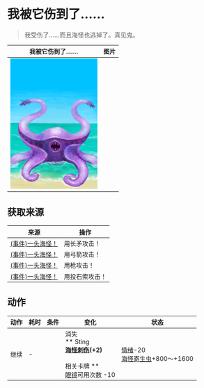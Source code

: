 # 我被它伤到了……  
> 我受伤了……而且海怪也逃掉了。真见鬼。  
  
  我被它伤到了……  |   图片   
 ----  |  ----:   
   |  <img decoding="async" src="Sprite/Seahound.png" href="a.md" style="max-width:300px;max-height:300px;">   
  
## 获取来源  
来源  |  操作  
----  |  ----  
[(事件)一头海怪！](Event_SeahoundFight.md)  |  用长矛攻击！  
[(事件)一头海怪！](Event_SeahoundFight.md)  |  用弓箭攻击！  
[(事件)一头海怪！](Event_SeahoundFight.md)  |  用枪攻击！  
[(事件)一头海怪！](Event_SeahoundFight.md)  |  用投石索攻击！  
## 动作  
动作  |  耗时  |  条件  |  变化  |  状态  
----  |  ----  |  ----  |  ----  |  ----  
继续<br>  |  -  |    |  消失<br>** Sting **<br>  [海怪刺伤](W_SeahoundSting.md)(+2)<br><br>** 相关卡牌 **<br>[眼镜](Glasses.md)可用次数  -10  |  [情绪](Morale.md)-20<br>[海怪寄生虫](ParasitesSeahound.md)+800～+1600  

